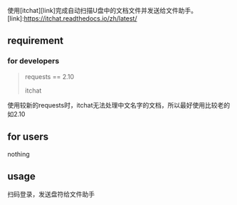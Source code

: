使用[itchat][link]完成自动扫描U盘中的文档文件并发送给文件助手。
[link]:https://itchat.readthedocs.io/zh/latest/
## requirement
### for developers
> requests == 2.10
> 
> itchat
> 
使用较新的requests时，itchat无法处理中文名字的文档，所以最好使用比较老的如2.10

## for users
nothing

## usage
扫码登录，发送盘符给文件助手